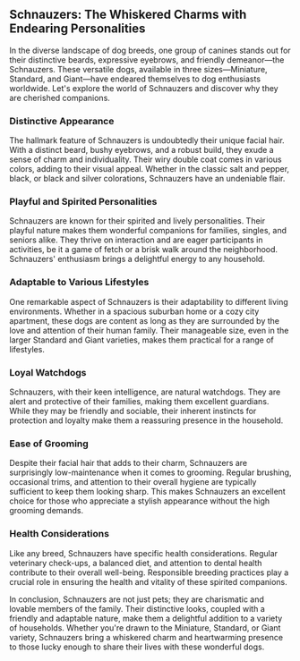 ## Schnauzers: The Whiskered Charms with Endearing Personalities

In the diverse landscape of dog breeds, one group of canines stands out for their distinctive beards, expressive eyebrows, and friendly demeanor—the Schnauzers. These versatile dogs, available in three sizes—Miniature, Standard, and Giant—have endeared themselves to dog enthusiasts worldwide. Let's explore the world of Schnauzers and discover why they are cherished companions.

### Distinctive Appearance

The hallmark feature of Schnauzers is undoubtedly their unique facial hair. With a distinct beard, bushy eyebrows, and a robust build, they exude a sense of charm and individuality. Their wiry double coat comes in various colors, adding to their visual appeal. Whether in the classic salt and pepper, black, or black and silver colorations, Schnauzers have an undeniable flair.

### Playful and Spirited Personalities

Schnauzers are known for their spirited and lively personalities. Their playful nature makes them wonderful companions for families, singles, and seniors alike. They thrive on interaction and are eager participants in activities, be it a game of fetch or a brisk walk around the neighborhood. Schnauzers' enthusiasm brings a delightful energy to any household.

### Adaptable to Various Lifestyles

One remarkable aspect of Schnauzers is their adaptability to different living environments. Whether in a spacious suburban home or a cozy city apartment, these dogs are content as long as they are surrounded by the love and attention of their human family. Their manageable size, even in the larger Standard and Giant varieties, makes them practical for a range of lifestyles.

### Loyal Watchdogs

Schnauzers, with their keen intelligence, are natural watchdogs. They are alert and protective of their families, making them excellent guardians. While they may be friendly and sociable, their inherent instincts for protection and loyalty make them a reassuring presence in the household.

### Ease of Grooming

Despite their facial hair that adds to their charm, Schnauzers are surprisingly low-maintenance when it comes to grooming. Regular brushing, occasional trims, and attention to their overall hygiene are typically sufficient to keep them looking sharp. This makes Schnauzers an excellent choice for those who appreciate a stylish appearance without the high grooming demands.

### Health Considerations

Like any breed, Schnauzers have specific health considerations. Regular veterinary check-ups, a balanced diet, and attention to dental health contribute to their overall well-being. Responsible breeding practices play a crucial role in ensuring the health and vitality of these spirited companions.

In conclusion, Schnauzers are not just pets; they are charismatic and lovable members of the family. Their distinctive looks, coupled with a friendly and adaptable nature, make them a delightful addition to a variety of households. Whether you're drawn to the Miniature, Standard, or Giant variety, Schnauzers bring a whiskered charm and heartwarming presence to those lucky enough to share their lives with these wonderful dogs.